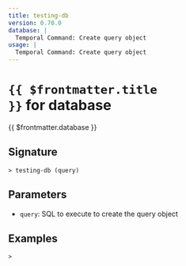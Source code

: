 ```yaml
---
title: testing-db
version: 0.70.0
database: |
  Temporal Command: Create query object
usage: |
  Temporal Command: Create query object
---
```


# <code>{{ $frontmatter.title }}</code> for database

<div class='command-title'>{{ $frontmatter.database }}</div>

## Signature

```> testing-db (query)```

## Parameters

 -  `query`: SQL to execute to create the query object

## Examples


```shell
>
```
